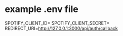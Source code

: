 # example .env file

SPOTIFY_CLIENT_ID=
SPOTIFY_CLIENT_SECRET=
REDIRECT_URI=http://127.0.0.1:3000/api/auth/callback 

